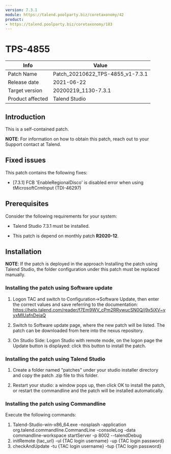 ```yaml
---
version: 7.3.1
module: https://talend.poolparty.biz/coretaxonomy/42
product:
- https://talend.poolparty.biz/coretaxonomy/183
---
```


# TPS-4855

| Info             | Value |
| ---------------- | ---------------- |
| Patch Name       | Patch\_20210622\_TPS-4855\_v1-7.3.1 |
| Release date     | 2021-06-22 |
| Target version   | 20200219\_1130-7.3.1 |
| Product affected | Talend Studio |

## Introduction
This is a self-contained patch.


**NOTE**: For information on how to obtain this patch, reach out to your Support contact at Talend.

## Fixed issues

This patch contains the following fixes:

- [7.3.1] FCB 'EnableRegionalDisco' is disabled error when using tMicrosoftCrmInput (TDI-46297)

## Prerequisites

Consider the following requirements for your system:

- Talend Studio 7.3.1 must be installed.

- This patch is depend on monthly patch **R2020-12**. 

## Installation

**NOTE**: If the patch is deployed in the approach Installing the patch using Talend Studio, the folder configuration under this patch must be replaced manually.

### Installing the patch using Software update

1) Logon TAC and switch to Configuration->Software Update, then enter the correct values and save referring to the documentation: https://help.talend.com/reader/f7Em9WV_cPm2RRywucSN0Q/j9x5iXV~vyxMlUafnDejaQ

2) Switch to Software update page, where the new patch will be listed. The patch can be downloaded from here into the nexus repository.

3) On Studio Side: Logon Studio with remote mode, on the logon page the Update button is displayed: click this button to install the patch.

### Installing the patch using Talend Studio

1) Create a folder named "patches" under your studio installer directory and copy the patch .zip file to this folder.

2) Restart your studio: a window pops up, then click OK to install the patch, or restart the commandline and the patch will be installed automatically.

### Installing the patch using Commandline

Execute the following commands:

1. Talend-Studio-win-x86_64.exe -nosplash -application org.talend.commandline.CommandLine -consoleLog -data commandline-workspace startServer -p 8002 --talendDebug
2. initRemote {tac_url} -ul {TAC login username} -up {TAC login password}
3. checkAndUpdate -tu {TAC login username} -tup {TAC login password}


